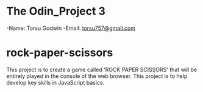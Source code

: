 # The Odin_Project 3
-Name: Torsu Godwin
-Email: torsu757@gmail.com

# rock-paper-scissors

This project is to create a game called 'ROCK PAPER SCISSORS' that will 
be entirely played in the console of the web browser. This project is to 
help develop key skills in JavaScript basics.